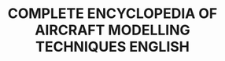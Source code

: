 ---
title: "COMPLETE ENCYCLOPEDIA OF AIRCRAFT MODELLING TECHNIQUES ENGLISH"
price: "TBA"
desc: "Opis nije dostupan"
img_path: "/assets/img/A.MIG-6049.jpg"
brand: AMMO
available: true
cat: "books"
subcat: "SOLUTION BOOKS - MULTILINGUAL"
subsubcat: "SS"
---